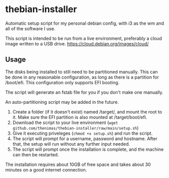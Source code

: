 # thebian-installer
Automatic setup script for my personal debian config, with i3 as the wm and all of the software I use.

This script is intended to be run from a live environment, preferably a cloud image written to a USB drive.
https://cloud.debian.org/images/cloud/

## Usage
The disks being installed to still need to be partitioned manually. This can be done in any reasonable configuration, as long as there is a partition for /boot/efi. This configuration only supports EFI booting.

The script will generate an fstab file for you if you don't make one manually.

An auto-partitioning script may be added in the future.

1. Create a folder (if it doesn't exist) named /target/, and mount the root to it. Make sure the EFI partition is also mounted at /target/boot/efi.
2. Download the script to your live environment (`wget github.com/thenimas/thebian-installer/raw/main/setup.sh`)
3. Give it executing priveleges (`chmod +x setup.sh`) and run the script.
4. The script will prompt for a username, password and hostname. After that, the setup will run without any further input needed.
5. The script will prompt once the installation is complete, and the machine can then be restarted.

The installation requires about 10GB of free space and takes about 30 minutes on a good internet connection.
